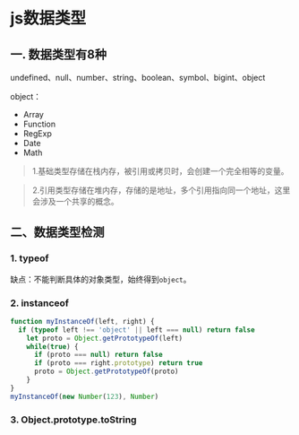 # js数据类型

## 一. 数据类型有8种
undefined、null、number、string、boolean、symbol、bigint、object

object：
- Array
- Function
- RegExp
- Date
- Math

> 1.基础类型存储在栈内存，被引用或拷贝时，会创建一个完全相等的变量。

> 2.引用类型存储在堆内存，存储的是地址，多个引用指向同一个地址，这里会涉及一个共享的概念。

## 二、数据类型检测

### 1. typeof
缺点：不能判断具体的对象类型，始终得到`object`。

### 2. instanceof
```javascript
function myInstanceOf(left, right) {
  if (typeof left !== 'object' || left === null) return false
    let proto = Object.getPrototypeOf(left)
    while(true) {
      if (proto === null) return false
      if (proto === right.prototype) return true
      proto = Object.getPrototypeOf(proto)
    }
}
myInstanceOf(new Number(123), Number)
```

### 3. Object.prototype.toString
```javascript

```
